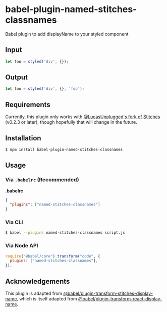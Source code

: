 # babel-plugin-named-stitches-classnames

Babel plugin to add displayName to your styled component

## Input

```js
let foo = styled('div', {});
```

## Output

```js
let foo = styled('div', {}, 'foo');
```

## Requirements

Currently, this plugin only works with [@LucasUnplugged's fork of Stitches](https://github.com/LucasUnplugged/stitches) (v0.2.3 or later), though hopefully that will change in the future.

## Installation

```sh
$ npm install babel-plugin-named-stitches-classnames
```

## Usage

### Via `.babelrc` (Recommended)

**.babelrc**

```json
{
  "plugins": ["named-stitches-classnames"]
}
```

### Via CLI

```sh
$ babel --plugins named-stitches-classnames script.js
```

### Via Node API

```javascript
require("@babel/core").transform("code", {
  plugins: ["named-stitches-classnames"],
});
```

## Acknowledgements

This plugin is adapted from [@babel/plugin-transform-stitches-display-name](https://github.com/afzalsayed96/babel-plugin-transform-stitches-display-name), which is itself adapted from [@babel/plugin-transform-react-display-name](https://github.com/babel/babel/tree/main/packages/babel-plugin-transform-react-display-name).
